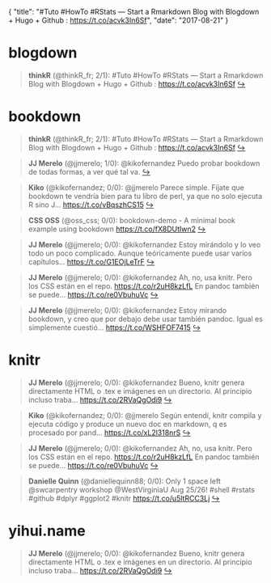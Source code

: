 {
  "title": "#Tuto #HowTo #RStats — Start a Rmarkdown Blog with Blogdown + Hugo + Github : https://t.co/acvk3In6Sf",
  "date": "2017-08-21"
}

# blogdown

> **thinkR** (@thinkR_fr; 2/1): #Tuto #HowTo #RStats — Start a Rmarkdown Blog with Blogdown + Hugo + Github : https://t.co/acvk3In6Sf  [&#8618;](https://twitter.com/xieyihui/status/899534059231223809)

<!-- -->


# bookdown

> **thinkR** (@thinkR_fr; 2/1): #Tuto #HowTo #RStats — Start a Rmarkdown Blog with Blogdown + Hugo + Github : https://t.co/acvk3In6Sf  [&#8618;](https://twitter.com/xieyihui/status/899534059231223809)

<!-- -->


> **JJ Merelo** (@jjmerelo; 1/0): @kikofernandez Puedo probar bookdown de todas formas, a ver qué tal va.  [&#8618;](https://twitter.com/xieyihui/status/899570615673344000)

<!-- -->


> **Kiko** (@kikofernandez; 0/0): @jjmerelo Parece simple. Fíjate que bookdown te vendría bien para tu libro de perl, ya que no solo ejecuta R sino J… https://t.co/vBqszhCS15  [&#8618;](https://twitter.com/xieyihui/status/899673511354142721)

<!-- -->


> **CSS OSS** (@oss_css; 0/0): bookdown-demo - A minimal book example using bookdown https://t.co/fX8DUtIwn2  [&#8618;](https://twitter.com/xieyihui/status/899609655458058240)

<!-- -->


> **JJ Merelo** (@jjmerelo; 0/0): @kikofernandez Estoy mirándolo y lo veo todo un poco complicado. Aunque teóricamente puede usar varios capítulos… https://t.co/G1EOjLeTrF  [&#8618;](https://twitter.com/xieyihui/status/899573490214424576)

<!-- -->


> **JJ Merelo** (@jjmerelo; 0/0): @kikofernandez Ah, no, usa knitr. Pero los CSS están en el repo. https://t.co/r2uH8kzLfL
En pandoc también se puede… https://t.co/re0VbuhuVc  [&#8618;](https://twitter.com/xieyihui/status/899563712515907584)

<!-- -->


> **JJ Merelo** (@jjmerelo; 0/0): @kikofernandez Estoy mirando bookdown, y creo que por debajo debe usar también pandoc. Igual es simplemente cuestió… https://t.co/WSHFOF7415  [&#8618;](https://twitter.com/xieyihui/status/899563299209129984)

<!-- -->


# knitr

> **JJ Merelo** (@jjmerelo; 0/0): @kikofernandez Bueno, knitr genera directamente HTML o .tex e imágenes en un directorio. Al principio incluso traba… https://t.co/2RVaQgOdi9  [&#8618;](https://twitter.com/xieyihui/status/899569989275013122)

<!-- -->


> **Kiko** (@kikofernandez; 0/0): @jjmerelo Según entendí, knitr compila y ejecuta código y produce un nuevo doc en markdown, q es procesado por pand… https://t.co/xL2l318nrS  [&#8618;](https://twitter.com/xieyihui/status/899569421596930049)

<!-- -->


> **JJ Merelo** (@jjmerelo; 0/0): @kikofernandez Ah, no, usa knitr. Pero los CSS están en el repo. https://t.co/r2uH8kzLfL
En pandoc también se puede… https://t.co/re0VbuhuVc  [&#8618;](https://twitter.com/xieyihui/status/899563712515907584)

<!-- -->


> **Danielle Quinn** (@daniellequinn88; 0/0): Only 1 space left @swcarpentry workshop @WestVirginiaU Aug 25/26! #shell #rstats #github #dplyr #ggplot2 #knitr   https://t.co/u5ltRCC3Lj  [&#8618;](https://twitter.com/xieyihui/status/899458186037649410)

<!-- -->


# yihui.name

> **JJ Merelo** (@jjmerelo; 0/0): @kikofernandez Bueno, knitr genera directamente HTML o .tex e imágenes en un directorio. Al principio incluso traba… https://t.co/2RVaQgOdi9  [&#8618;](https://twitter.com/xieyihui/status/899569989275013122)

<!-- -->


